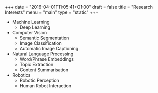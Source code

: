 +++
date = "2016-04-01T11:05:41+01:00"
draft = false
title = "Research Interests"
menu = "main"
type = "static"
+++

- Machine Learning
    - Deep Learning
- Computer Vision
	- Semantic Segmentation
	- Image Classification
	- Automatic Image Captioning
- Natural Language Processing
	- Word/Phrase Embeddings
	- Topic Extraction
	- Content Summarisation
- Robotics
	- Robotic Perception
	- Human Robot Interaction